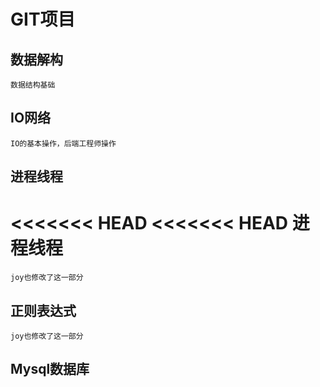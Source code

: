 # GIT项目
## 数据解构
    数据结构基础
## IO网络
    IO的基本操作，后端工程师操作
## 进程线程
<<<<<<< HEAD
<<<<<<< HEAD
    进程线程
=======
    joy也修改了这一部分


## 正则表达式
    joy也修改了这一部分

## Mysql数据库

